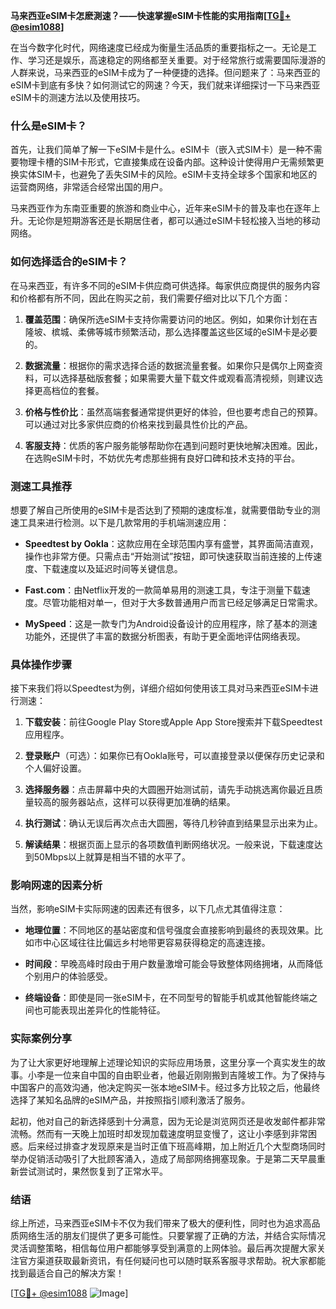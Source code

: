 **马来西亚eSIM卡怎麽測速？——快速掌握eSIM卡性能的实用指南[[TG💪+ @esim1088](https://t.me/s/esim1088)]**

在当今数字化时代，网络速度已经成为衡量生活品质的重要指标之一。无论是工作、学习还是娱乐，高速稳定的网络都至关重要。对于经常旅行或需要国际漫游的人群来说，马来西亚的eSIM卡成为了一种便捷的选择。但问题来了：马来西亚的eSIM卡到底有多快？如何测试它的网速？今天，我们就来详细探讨一下马来西亚eSIM卡的测速方法以及使用技巧。

### 什么是eSIM卡？

首先，让我们简单了解一下eSIM卡是什么。eSIM卡（嵌入式SIM卡）是一种不需要物理卡槽的SIM卡形式，它直接集成在设备内部。这种设计使得用户无需频繁更换实体SIM卡，也避免了丢失SIM卡的风险。eSIM卡支持全球多个国家和地区的运营商网络，非常适合经常出国的用户。

马来西亚作为东南亚重要的旅游和商业中心，近年来eSIM卡的普及率也在逐年上升。无论你是短期游客还是长期居住者，都可以通过eSIM卡轻松接入当地的移动网络。

### 如何选择适合的eSIM卡？

在马来西亚，有许多不同的eSIM卡供应商可供选择。每家供应商提供的服务内容和价格都有所不同，因此在购买之前，我们需要仔细对比以下几个方面：

1. **覆盖范围**：确保所选eSIM卡支持你需要访问的地区。例如，如果你计划在吉隆坡、槟城、柔佛等城市频繁活动，那么选择覆盖这些区域的eSIM卡是必要的。
   
2. **数据流量**：根据你的需求选择合适的数据流量套餐。如果你只是偶尔上网查资料，可以选择基础版套餐；如果需要大量下载文件或观看高清视频，则建议选择更高档位的套餐。

3. **价格与性价比**：虽然高端套餐通常提供更好的体验，但也要考虑自己的预算。可以通过对比多家供应商的价格来找到最具性价比的产品。

4. **客服支持**：优质的客户服务能够帮助你在遇到问题时更快地解决困难。因此，在选购eSIM卡时，不妨优先考虑那些拥有良好口碑和技术支持的平台。

### 测速工具推荐

想要了解自己所使用的eSIM卡是否达到了预期的速度标准，就需要借助专业的测速工具来进行检测。以下是几款常用的手机端测速应用：

- **Speedtest by Ookla**：这款应用在全球范围内享有盛誉，其界面简洁直观，操作也非常方便。只需点击“开始测试”按钮，即可快速获取当前连接的上传速度、下载速度以及延迟时间等关键信息。
  
- **Fast.com**：由Netflix开发的一款简单易用的测速工具，专注于测量下载速度。尽管功能相对单一，但对于大多数普通用户而言已经足够满足日常需求。

- **MySpeed**：这是一款专门为Android设备设计的应用程序，除了基本的测速功能外，还提供了丰富的数据分析图表，有助于更全面地评估网络表现。

### 具体操作步骤

接下来我们将以Speedtest为例，详细介绍如何使用该工具对马来西亚eSIM卡进行测速：

1. **下载安装**：前往Google Play Store或Apple App Store搜索并下载Speedtest应用程序。
   
2. **登录账户**（可选）：如果你已有Ookla账号，可以直接登录以便保存历史记录和个人偏好设置。

3. **选择服务器**：点击屏幕中央的大圆圈开始测试前，请先手动挑选离你最近且质量较高的服务器站点，这样可以获得更加准确的结果。

4. **执行测试**：确认无误后再次点击大圆圈，等待几秒钟直到结果显示出来为止。

5. **解读结果**：根据页面上显示的各项数值判断网络状况。一般来说，下载速度达到50Mbps以上就算是相当不错的水平了。

### 影响网速的因素分析

当然，影响eSIM卡实际网速的因素还有很多，以下几点尤其值得注意：

- **地理位置**：不同地区的基站密度和信号强度会直接影响到最终的表现效果。比如市中心区域往往比偏远乡村地带更容易获得稳定的高速连接。
  
- **时间段**：早晚高峰时段由于用户数量激增可能会导致整体网络拥堵，从而降低个别用户的体验感受。

- **终端设备**：即使是同一张eSIM卡，在不同型号的智能手机或其他智能终端之间也可能表现出差异化的性能特征。

### 实际案例分享

为了让大家更好地理解上述理论知识的实际应用场景，这里分享一个真实发生的故事。小李是一位来自中国的自由职业者，他最近刚刚搬到吉隆坡工作。为了保持与中国客户的高效沟通，他决定购买一张本地eSIM卡。经过多方比较之后，他最终选择了某知名品牌的eSIM产品，并按照指引顺利激活了服务。

起初，他对自己的新选择感到十分满意，因为无论是浏览网页还是收发邮件都非常流畅。然而有一天晚上加班时却发现加载速度明显变慢了，这让小李感到非常困惑。后来经过排查才发现原来是当时正值下班高峰期，加上附近几个大型商场同时举办促销活动吸引了大批顾客涌入，造成了局部网络拥塞现象。于是第二天早晨重新尝试测试时，果然恢复到了正常水平。

### 结语

综上所述，马来西亚eSIM卡不仅为我们带来了极大的便利性，同时也为追求高品质网络生活的朋友们提供了更多可能性。只要掌握了正确的方法，并结合实际情况灵活调整策略，相信每位用户都能够享受到满意的上网体验。最后再次提醒大家关注官方渠道获取最新资讯，有任何疑问也可以随时联系客服寻求帮助。祝大家都能找到最适合自己的解决方案！

[[TG💪+ @esim1088](https://t.me/s/esim1088) ![Image](https://i.postimg.cc/4NQfJmqS/Snipaste-2025-05-13-00-14-12.png)]